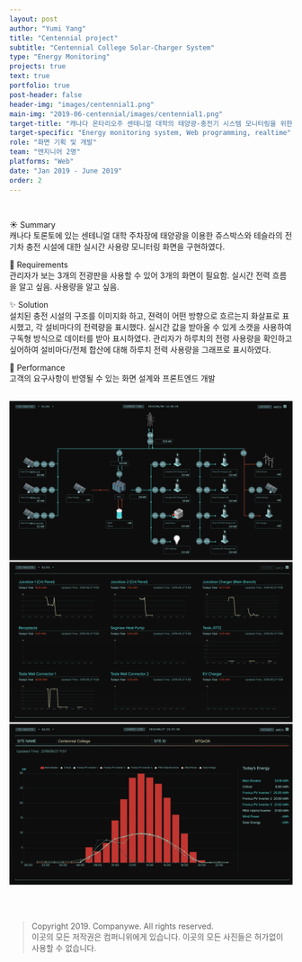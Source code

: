```yaml
---
layout: post
author: "Yumi Yang"
title: "Centennial project"
subtitle: "Centennial College Solar-Charger System"
type: "Energy Monitoring"
projects: true
text: true
portfolio: true
post-header: false
header-img: "images/centennial1.png"
main-img: "2019-06-centennial/images/centennial1.png"
target-title: "캐나다 온타리오주 센테니얼 대학의 태양광-충전기 시스템 모니터링을 위한 웹 프로그램 개발"
target-specific: "Energy monitoring system, Web programming, realtime"
role: "화면 기획 및 개발"
team: "엔지니어 2명"
platforms: "Web"
date: "Jan 2019 - June 2019"
order: 2
---
```


<br/>

☀️ Summary <br/>
캐나다 토론토에 있는 센테니얼 대학 주차장에 태양광을 이용한 쥬스박스와 테슬라의 전기차 충전 시설에 대한 실시간 사용량 모니터링 화면을 구현하였다.

🌱 Requirements <br/>
관리자가 보는 3개의 전광판을 사용할 수 있어 3개의 화면이 필요함.
실시간 전력 흐름을 알고 싶음.
사용량을 알고 싶음.

✨ Solution <br/>
설치된 충전 시설의 구조를 이미지화 하고, 젼력이 어떤 방향으로 흐르는지 화살표로 표시했고, 각 설비마다의 전력량을 표시했다.
실시간 값을 받아올 수 있게 소캣을 사용하여 구독형 방식으로 데이터를 받아 표시하였다.
관리자가 하루치의 전령 사용량을 확인하고 싶어하여 설비마다/전체 합산에 대해 하루치 전력 사용량을 그래프로 표시하였다.

💐 Performance <br/>
고객의 요구사항이 반영될 수 있는 화면 설계와 프론트엔드 개발
<br/> <br/>

![diagram](images/centennial1.png)
![load](images/centennial2.png)
![charge](images/centennial3.png)

<br/><br/>

> Copyright 2019. Companywe. All rights reserved. <br/>
> 이곳의 모든 저작권은 컴퍼니위에게 있습니다. 이곳의 모든 사진들은 허가없이 사용할 수 없습니다.
